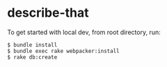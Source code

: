 # describe-that

To get started with local dev, from root directory, run:
```
$ bundle install
$ bundle exec rake webpacker:install
$ rake db:create
```